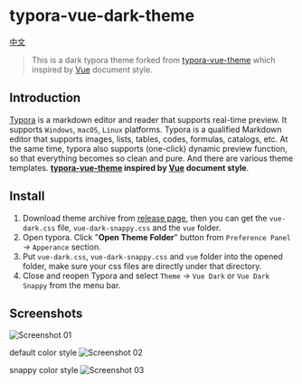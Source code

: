 # typora-vue-dark-theme
[中文](README_CN.md)

> This is a dark typora theme forked from [typora-vue-theme](https://github.com/blinkfox/typora-vue-theme) which inspired by [Vue](http://vuejs.org/) document style.  

## Introduction

[Typora](https://www.typora.io/) is a markdown editor and reader that supports real-time preview. It supports `Windows`, `macOS`, `Linux` platforms. Typora is a qualified Markdown editor that supports images, lists, tables, codes, formulas, catalogs, etc. At the same time, typora also supports (one-click) dynamic preview function, so that everything becomes so clean and pure. And there are various theme templates. **[typora-vue-theme](https://github.com/blinkfox/typora-vue-theme) inspired by [Vue](https://vuejs.org/) document style**.

## Install

1. Download theme archive from [release page](https://github.com/MamoruDS/typora-vue-theme/releases/), then you can get the `vue-dark.css` file, `vue-dark-snappy.css` and the `vue` folder.
2. Open typora. Click "**Open Theme Folder**" button from `Preference Panel` → `Apperance` section.
3. Put `vue-dark.css`, `vue-dark-snappy.css` and `vue` folder into the opened folder, make sure your css files are directly under that directory.
4. Close and reopen Typora and select `Theme` → `Vue Dark` or `Vue Dark Snappy` from the menu bar.

## Screenshots

![Screenshot 01](https://github.com/MamoruDS/typora-vue-theme/raw/master/screenshots/screenshot_01.png)

default color style
![Screenshot 02](https://github.com/MamoruDS/typora-vue-theme/raw/master/screenshots/screenshot_02.png)

snappy color style
![Screenshot 03](https://github.com/MamoruDS/typora-vue-theme/raw/master/screenshots/screenshot_03.png)
